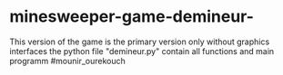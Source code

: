 # minesweeper-game-demineur-
This version of the game is the primary version only without graphics interfaces
the python file "demineur.py" contain all functions and main programm
#mounir_ourekouch
